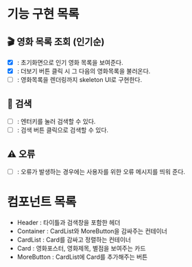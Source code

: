 # 기능 구현 목록

## 🎬 영화 목록 조회 (인기순)

- [x] : 초기화면으로 인기 영화 목록을 보여준다.
- [x] : 더보기 버튼 클릭 시 그 다음의 영화목록을 불러온다.
- [ ] : 영화목록을 렌더링까지 skeleton UI로 구현한다.

## 🔎 검색

- [ ] : 엔터키를 눌러 검색할 수 있다.
- [ ] : 검색 버튼 클릭으로 검색할 수 있다.

## ⚠️ 오류

- [ ] : 오류가 발생하는 경우에는 사용자를 위한 오류 메시지를 띄워 준다.

# 컴포넌트 목록

- Header : 타이틀과 검색창을 포함한 헤더
- Container : CardList와 MoreButton을 감싸주는 컨테이너
- CardList : Card를 감싸고 정렬하는 컨테이너
- Card : 영화포스터, 영화제목, 별점을 보여주는 카드
- MoreButton : CardList에 Card를 추가해주는 버튼
